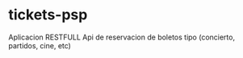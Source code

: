 # tickets-psp
Aplicacion RESTFULL Api de reservacion de boletos tipo (concierto, partidos, cine, etc)
